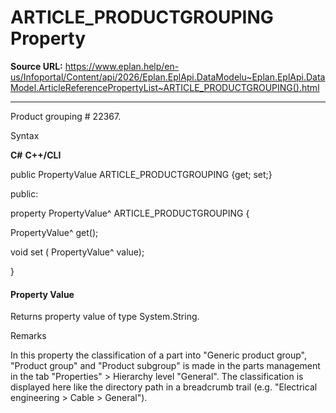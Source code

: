 # ARTICLE_PRODUCTGROUPING Property

**Source URL:** https://www.eplan.help/en-us/Infoportal/Content/api/2026/Eplan.EplApi.DataModelu~Eplan.EplApi.DataModel.ArticleReferencePropertyList~ARTICLE_PRODUCTGROUPING().html

---

Product grouping # 22367.

Syntax

**C#**
**C++/CLI**


public PropertyValue ARTICLE_PRODUCTGROUPING {get; set;}

public:

property PropertyValue^ ARTICLE_PRODUCTGROUPING {

   PropertyValue^ get();

   void set (    PropertyValue^ value);

}


#### Property Value

Returns property value of type System.String.

Remarks

In this property the classification of a part into "Generic product group", "Product group" and "Product subgroup" is made in the parts management in the tab "Properties" > Hierarchy level "General". The classification is displayed here like the directory path in a breadcrumb trail (e.g. "Electrical engineering > Cable > General").
